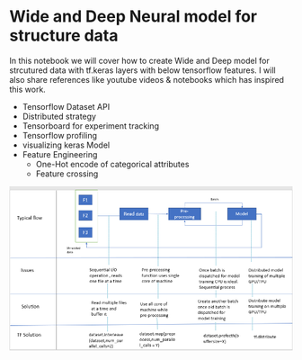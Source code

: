 # Wide and Deep Neural model for structure data

In this notebook we will cover how to create Wide and Deep model for strcutured data with tf.keras layers with below tensorflow features. I will also share references like youtube videos & notebooks which has inspired this work.


- Tensorflow Dataset API
- Distributed strategy
- Tensorboard for experiment tracking
- Tensorflow profiling
- visualizing keras Model 
- Feature Engineering
  - One-Hot encode of categorical attributes
  - Feature crossing
  
![Screenshot](../images/dataset.PNG)
